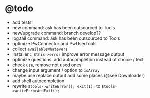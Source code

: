 # @todo

* add tests!
* new command: ask has been outsourced to Tools
* new/upgrade command: branch develop??
* log:tail command: ask has been outsourced to Tools
* optimize PwConnector and PwUserTools
* collect `availableWhatevers`
* Installer :: `$this->error` improve error message output
* optimize questions: add autocompletion instead of choice / text
* check `use`, remove not used ones
* change input argument / option to `isArray`
* maybe use replace output add some places (@see Downloader)
* add shell autocompletion
* rewrite `$tools->writeError(); exit(1);` to `$tools->writeErrorAndExit();`
